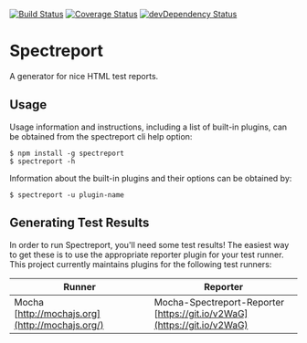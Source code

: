 [![Build Status](https://travis-ci.org/jj4th/spectreport.svg?branch=master)](https://travis-ci.org/jj4th/spectreport) [![Coverage Status](https://coveralls.io/repos/github/jj4th/spectreport/badge.svg?branch=master)](https://coveralls.io/github/jj4th/spectreport?branch=master) [![devDependency Status](https://david-dm.org/jj4th/spectreport/dev-status.svg)](https://david-dm.org/jj4th/spectreport#info=devDependencies)

Spectreport
===========

A generator for nice HTML test reports.

## Usage ##
Usage information and instructions, including a list of built-in plugins, can be obtained from the spectreport cli help option:

```shell
$ npm install -g spectreport
$ spectreport -h
```

Information about the built-in plugins and their options can be obtained by:

```shell
$ spectreport -u plugin-name
```

## Generating Test Results ##
In order to run Spectreport, you'll need some test results!  The easiest way to get these is to use the appropriate reporter plugin for your test runner.  This project currently maintains plugins for the following test runners:

| Runner | Reporter |
| --- | --- |
| Mocha <br> [http://mochajs.org](http://mochajs.org/) | Mocha-Spectreport-Reporter <br> [https://git.io/v2WaG](https://git.io/v2WaG) |
